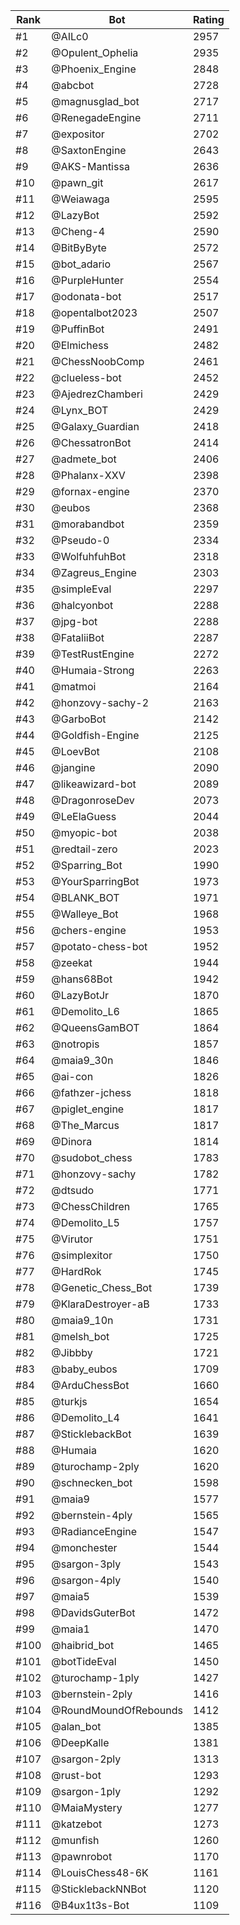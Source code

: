 Rank|Bot|Rating
---|---|---
#1|@AILc0|2957
#2|@Opulent_Ophelia|2935
#3|@Phoenix_Engine|2848
#4|@abcbot|2728
#5|@magnusglad_bot|2717
#6|@RenegadeEngine|2711
#7|@expositor|2702
#8|@SaxtonEngine|2643
#9|@AKS-Mantissa|2636
#10|@pawn_git|2617
#11|@Weiawaga|2595
#12|@LazyBot|2592
#13|@Cheng-4|2590
#14|@BitByByte|2572
#15|@bot_adario|2567
#16|@PurpleHunter|2554
#17|@odonata-bot|2517
#18|@opentalbot2023|2507
#19|@PuffinBot|2491
#20|@Elmichess|2482
#21|@ChessNoobComp|2461
#22|@clueless-bot|2452
#23|@AjedrezChamberi|2429
#24|@Lynx_BOT|2429
#25|@Galaxy_Guardian|2418
#26|@ChessatronBot|2414
#27|@admete_bot|2406
#28|@Phalanx-XXV|2398
#29|@fornax-engine|2370
#30|@eubos|2368
#31|@morabandbot|2359
#32|@Pseudo-0|2334
#33|@WolfuhfuhBot|2318
#34|@Zagreus_Engine|2303
#35|@simpleEval|2297
#36|@halcyonbot|2288
#37|@jpg-bot|2288
#38|@FataliiBot|2287
#39|@TestRustEngine|2272
#40|@Humaia-Strong|2263
#41|@matmoi|2164
#42|@honzovy-sachy-2|2163
#43|@GarboBot|2142
#44|@Goldfish-Engine|2125
#45|@LoevBot|2108
#46|@jangine|2090
#47|@likeawizard-bot|2089
#48|@DragonroseDev|2073
#49|@LeElaGuess|2044
#50|@myopic-bot|2038
#51|@redtail-zero|2023
#52|@Sparring_Bot|1990
#53|@YourSparringBot|1973
#54|@BLANK_BOT|1971
#55|@Walleye_Bot|1968
#56|@chers-engine|1953
#57|@potato-chess-bot|1952
#58|@zeekat|1944
#59|@hans68Bot|1942
#60|@LazyBotJr|1870
#61|@Demolito_L6|1865
#62|@QueensGamBOT|1864
#63|@notropis|1857
#64|@maia9_30n|1846
#65|@ai-con|1826
#66|@fathzer-jchess|1818
#67|@piglet_engine|1817
#68|@The_Marcus|1817
#69|@Dinora|1814
#70|@sudobot_chess|1783
#71|@honzovy-sachy|1782
#72|@dtsudo|1771
#73|@ChessChildren|1765
#74|@Demolito_L5|1757
#75|@Virutor|1751
#76|@simplexitor|1750
#77|@HardRok|1745
#78|@Genetic_Chess_Bot|1739
#79|@KlaraDestroyer-aB|1733
#80|@maia9_10n|1731
#81|@melsh_bot|1725
#82|@Jibbby|1721
#83|@baby_eubos|1709
#84|@ArduChessBot|1660
#85|@turkjs|1654
#86|@Demolito_L4|1641
#87|@SticklebackBot|1639
#88|@Humaia|1620
#89|@turochamp-2ply|1620
#90|@schnecken_bot|1598
#91|@maia9|1577
#92|@bernstein-4ply|1565
#93|@RadianceEngine|1547
#94|@monchester|1544
#95|@sargon-3ply|1543
#96|@sargon-4ply|1540
#97|@maia5|1539
#98|@DavidsGuterBot|1472
#99|@maia1|1470
#100|@haibrid_bot|1465
#101|@botTideEval|1450
#102|@turochamp-1ply|1427
#103|@bernstein-2ply|1416
#104|@RoundMoundOfRebounds|1412
#105|@alan_bot|1385
#106|@DeepKalle|1381
#107|@sargon-2ply|1313
#108|@rust-bot|1293
#109|@sargon-1ply|1292
#110|@MaiaMystery|1277
#111|@katzebot|1273
#112|@munfish|1260
#113|@pawnrobot|1170
#114|@LouisChess48-6K|1161
#115|@SticklebackNNBot|1120
#116|@B4ux1t3s-Bot|1109
